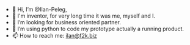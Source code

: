 - 👋 Hi, I’m @Ilan-Peleg, 
- 💞️ I'm inventor, for very long time it was me, myself and I.
- 👀 I’m looking for business oriented partner.
- 🌱 I’m using python to code my prototype actually a running product.
- 📫 How to reach me: ilan@f2k.biz

<!---
Ilan-Peleg/Ilan-Peleg is a ✨ special ✨ repository because its `README.md` (this file) appears on your GitHub profile.
You can click the Preview link to take a look at your changes.
--->

